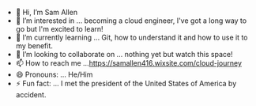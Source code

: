 - 👋 Hi, I’m Sam Allen
- 👀 I’m interested in ... becoming a cloud engineer, I've got a long way to go but I'm excited to learn!
- 🌱 I’m currently learning ... Git, how to understand it and how to use it to my benefit.
- 💞️ I’m looking to collaborate on ... nothing yet but watch this space!
- 📫 How to reach me ...https://samallen416.wixsite.com/cloud-journey
- 😄 Pronouns: ... He/Him
- ⚡ Fun fact: ... I met the president of the United States of America by accident.

<!---
samallen416/samallen416 is a ✨ special ✨ repository because its `README.md` (this file) appears on your GitHub profile.
You can click the Preview link to take a look at your changes.
--->
